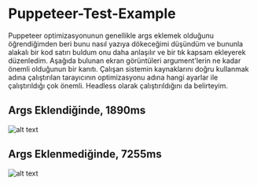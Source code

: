 # Puppeteer-Test-Example
Puppeteer optimizasyonunun genellikle args eklemek olduğunu öğrendiğimden beri bunu nasıl yazıya dökeceğimi düşündüm ve bununla alakalı bir kod satırı buldum onu daha anlaşılır ve bir tık kapsam ekleyerek düzenledim. Aşağıda bulunan ekran görüntüleri argument'lerin ne kadar önemli olduğunun bir kanıtı. Çalışan sistemin kaynaklarını doğru kullanmak adına çalıştırılan tarayıcının optimizasyonu adına hangi ayarlar ile çalıştırıldığı çok önemli. Headless olarak çalıştırıldığını da belirteyim.



## Args Eklendiğinde, 1890ms


![alt text](https://i.imgyukle.com/2020/07/27/S2zNwo.png "Title")


## Args Eklenmediğinde, 7255ms
![alt text](https://i.imgyukle.com/2020/07/27/S2zuMp.png)



